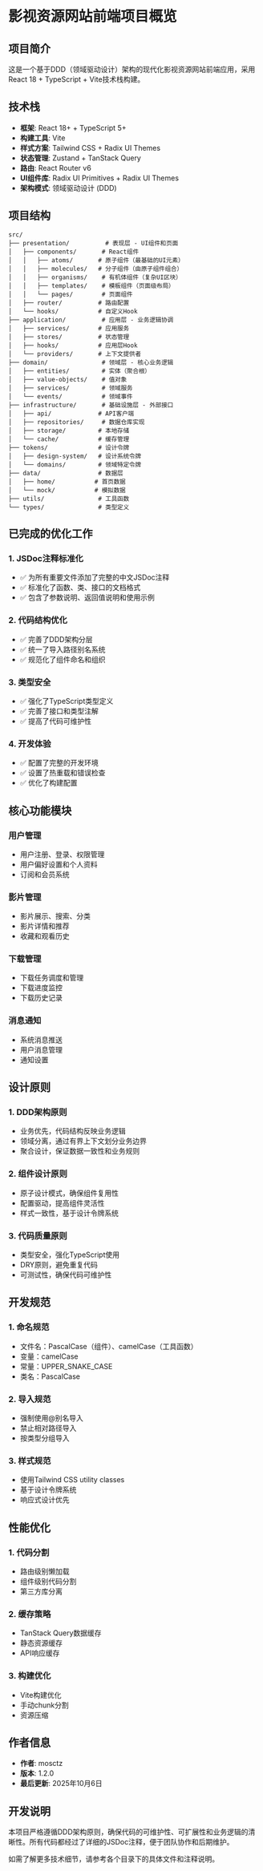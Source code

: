 # 影视资源网站前端项目概览

## 项目简介

这是一个基于DDD（领域驱动设计）架构的现代化影视资源网站前端应用，采用React 18 + TypeScript + Vite技术栈构建。

## 技术栈

- **框架**: React 18+ + TypeScript 5+
- **构建工具**: Vite
- **样式方案**: Tailwind CSS + Radix UI Themes
- **状态管理**: Zustand + TanStack Query
- **路由**: React Router v6
- **UI组件库**: Radix UI Primitives + Radix UI Themes
- **架构模式**: 领域驱动设计 (DDD)

## 项目结构

```
src/
├── presentation/          # 表现层 - UI组件和页面
│   ├── components/       # React组件
│   │   ├── atoms/       # 原子组件（最基础的UI元素）
│   │   ├── molecules/   # 分子组件（由原子组件组合）
│   │   ├── organisms/    # 有机体组件（复杂UI区块）
│   │   ├── templates/    # 模板组件（页面级布局）
│   │   └── pages/        # 页面组件
│   ├── router/          # 路由配置
│   └── hooks/           # 自定义Hook
├── application/          # 应用层 - 业务逻辑协调
│   ├── services/        # 应用服务
│   ├── stores/          # 状态管理
│   ├── hooks/           # 应用层Hook
│   └── providers/       # 上下文提供者
├── domain/               # 领域层 - 核心业务逻辑
│   ├── entities/         # 实体（聚合根）
│   ├── value-objects/    # 值对象
│   ├── services/         # 领域服务
│   └── events/           # 领域事件
├── infrastructure/       # 基础设施层 - 外部接口
│   ├── api/             # API客户端
│   ├── repositories/     # 数据仓库实现
│   ├── storage/         # 本地存储
│   └── cache/           # 缓存管理
├── tokens/              # 设计令牌
│   ├── design-system/   # 设计系统令牌
│   └── domains/         # 领域特定令牌
├── data/                # 数据层
│   ├── home/           # 首页数据
│   └── mock/           # 模拟数据
├── utils/               # 工具函数
└── types/               # 类型定义
```

## 已完成的优化工作

### 1. JSDoc注释标准化

- ✅ 为所有重要文件添加了完整的中文JSDoc注释
- ✅ 标准化了函数、类、接口的文档格式
- ✅ 包含了参数说明、返回值说明和使用示例

### 2. 代码结构优化

- ✅ 完善了DDD架构分层
- ✅ 统一了导入路径别名系统
- ✅ 规范化了组件命名和组织

### 3. 类型安全

- ✅ 强化了TypeScript类型定义
- ✅ 完善了接口和类型注解
- ✅ 提高了代码可维护性

### 4. 开发体验

- ✅ 配置了完整的开发环境
- ✅ 设置了热重载和错误检查
- ✅ 优化了构建配置

## 核心功能模块

### 用户管理

- 用户注册、登录、权限管理
- 用户偏好设置和个人资料
- 订阅和会员系统

### 影片管理

- 影片展示、搜索、分类
- 影片详情和推荐
- 收藏和观看历史

### 下载管理

- 下载任务调度和管理
- 下载进度监控
- 下载历史记录

### 消息通知

- 系统消息推送
- 用户消息管理
- 通知设置

## 设计原则

### 1. DDD架构原则

- 业务优先，代码结构反映业务逻辑
- 领域分离，通过有界上下文划分业务边界
- 聚合设计，保证数据一致性和业务规则

### 2. 组件设计原则

- 原子设计模式，确保组件复用性
- 配置驱动，提高组件灵活性
- 样式一致性，基于设计令牌系统

### 3. 代码质量原则

- 类型安全，强化TypeScript使用
- DRY原则，避免重复代码
- 可测试性，确保代码可维护性

## 开发规范

### 1. 命名规范

- 文件名：PascalCase（组件）、camelCase（工具函数）
- 变量：camelCase
- 常量：UPPER_SNAKE_CASE
- 类名：PascalCase

### 2. 导入规范

- 强制使用@别名导入
- 禁止相对路径导入
- 按类型分组导入

### 3. 样式规范

- 使用Tailwind CSS utility classes
- 基于设计令牌系统
- 响应式设计优先

## 性能优化

### 1. 代码分割

- 路由级别懒加载
- 组件级别代码分割
- 第三方库分离

### 2. 缓存策略

- TanStack Query数据缓存
- 静态资源缓存
- API响应缓存

### 3. 构建优化

- Vite构建优化
- 手动chunk分割
- 资源压缩

## 作者信息

- **作者**: mosctz
- **版本**: 1.2.0
- **最后更新**: 2025年10月6日

## 开发说明

本项目严格遵循DDD架构原则，确保代码的可维护性、可扩展性和业务逻辑的清晰性。所有代码都经过了详细的JSDoc注释，便于团队协作和后期维护。

如需了解更多技术细节，请参考各个目录下的具体文件和注释说明。
